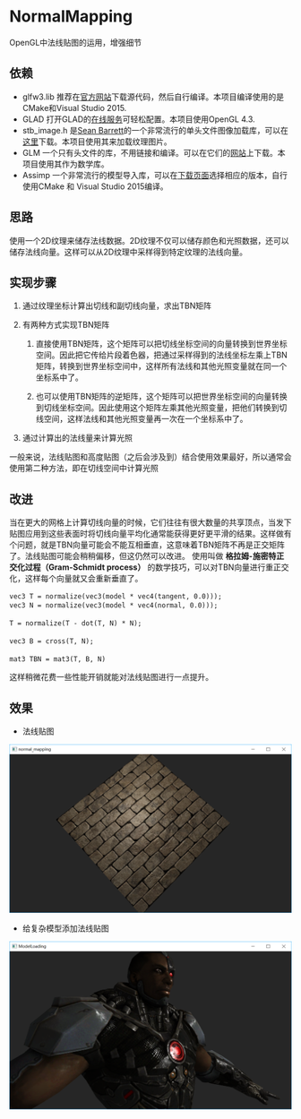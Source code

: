 # NormalMapping

OpenGL中法线贴图的运用，增强细节

## 依赖
* glfw3.lib 推荐在[官方网站](http://www.glfw.org/download.html)下载源代码，然后自行编译。本项目编译使用的是CMake和Visual Studio 2015.
* GLAD 打开GLAD的[在线服务](http://glad.dav1d.de/)可轻松配置。本项目使用OpenGL 4.3.
* stb_image.h 是[Sean Barrett](https://github.com/nothings)的一个非常流行的单头文件图像加载库，可以在[这里](https://github.com/nothings/stb/blob/master/stb_image.h)下载。本项目使用其来加载纹理图片。
* GLM 一个只有头文件的库，不用链接和编译。可以在它们的[网站](http://glm.g-truc.net/0.9.5/index.html)上下载。本项目使用其作为数学库。
* Assimp 一个非常流行的模型导入库，可以在[下载页面](http://assimp.org/main_downloads.html)选择相应的版本，自行使用CMake 和 Visual Studio 2015编译。

## 思路
使用一个2D纹理来储存法线数据。2D纹理不仅可以储存颜色和光照数据，还可以储存法线向量。这样可以从2D纹理中采样得到特定纹理的法线向量。

## 实现步骤

1. 通过纹理坐标计算出切线和副切线向量，求出TBN矩阵

2. 有两种方式实现TBN矩阵

	1. 直接使用TBN矩阵，这个矩阵可以把切线坐标空间的向量转换到世界坐标空间。因此把它传给片段着色器，把通过采样得到的法线坐标左乘上TBN矩阵，转换到世界坐标空间中，这样所有法线和其他光照变量就在同一个坐标系中了。
	
	2. 也可以使用TBN矩阵的逆矩阵，这个矩阵可以把世界坐标空间的向量转换到切线坐标空间。因此使用这个矩阵左乘其他光照变量，把他们转换到切线空间，这样法线和其他光照变量再一次在一个坐标系中了。

3. 通过计算出的法线量来计算光照

一般来说，法线贴图和高度贴图（之后会涉及到）结合使用效果最好，所以通常会使用第二种方法，即在切线空间中计算光照

## 改进

当在更大的网格上计算切线向量的时候，它们往往有很大数量的共享顶点，当发下贴图应用到这些表面时将切线向量平均化通常能获得更好更平滑的结果。这样做有个问题，就是TBN向量可能会不能互相垂直，这意味着TBN矩阵不再是正交矩阵了。法线贴图可能会稍稍偏移，但这仍然可以改进。
使用叫做 **格拉姆-施密特正交化过程（Gram-Schmidt process）** 的数学技巧，可以对TBN向量进行重正交化，这样每个向量就又会重新垂直了。

```
vec3 T = normalize(vec3(model * vec4(tangent, 0.0)));
vec3 N = normalize(vec3(model * vec4(normal, 0.0)));

T = normalize(T - dot(T, N) * N);

vec3 B = cross(T, N);

mat3 TBN = mat3(T, B, N)
```

这样稍微花费一些性能开销就能对法线贴图进行一点提升。

## 效果

- 法线贴图

![法线贴图](https://github.com/SweeneyChoi/NormalMapping/blob/master/images/normalmapping1.png)

- 给复杂模型添加法线贴图

![复杂模型](https://github.com/SweeneyChoi/NormalMapping/blob/master/images/normalmapping2.png)



